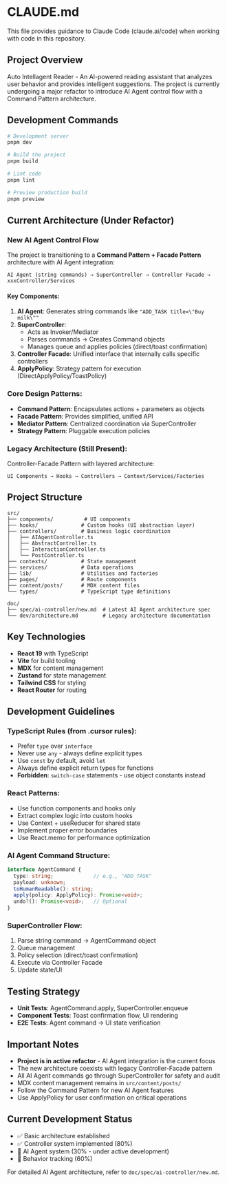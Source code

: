 # CLAUDE.md

This file provides guidance to Claude Code (claude.ai/code) when working with code in this repository.

## Project Overview

Auto Intellagent Reader - An AI-powered reading assistant that analyzes user behavior and provides intelligent suggestions. The project is currently undergoing a major refactor to introduce AI Agent control flow with a Command Pattern architecture.

## Development Commands

```bash
# Development server
pnpm dev

# Build the project
pnpm build

# Lint code
pnpm lint

# Preview production build
pnpm preview
```

## Current Architecture (Under Refactor)

### New AI Agent Control Flow

The project is transitioning to a **Command Pattern + Facade Pattern** architecture with AI Agent integration:

```
AI Agent (string commands) → SuperController → Controller Facade → xxxController/Services
```

#### Key Components:

1. **AI Agent**: Generates string commands like `"ADD_TASK title=\"Buy milk\""`
2. **SuperController**: 
   - Acts as Invoker/Mediator
   - Parses commands → Creates Command objects
   - Manages queue and applies policies (direct/toast confirmation)
3. **Controller Facade**: Unified interface that internally calls specific controllers
4. **ApplyPolicy**: Strategy pattern for execution (DirectApplyPolicy/ToastPolicy)

### Core Design Patterns:

- **Command Pattern**: Encapsulates actions + parameters as objects
- **Facade Pattern**: Provides simplified, unified API
- **Mediator Pattern**: Centralized coordination via SuperController
- **Strategy Pattern**: Pluggable execution policies

### Legacy Architecture (Still Present):

Controller-Facade Pattern with layered architecture:
```
UI Components → Hooks → Controllers → Context/Services/Factories
```

## Project Structure

```
src/
├── components/          # UI components
├── hooks/              # Custom hooks (UI abstraction layer)
├── controllers/        # Business logic coordination
│   ├── AIAgentController.ts
│   ├── AbstractController.ts
│   ├── InteractionController.ts
│   └── PostController.ts
├── contexts/           # State management
├── services/           # Data operations
├── lib/                # Utilities and factories
├── pages/              # Route components
├── content/posts/      # MDX content files
└── types/              # TypeScript type definitions

doc/
├── spec/ai-controller/new.md  # Latest AI Agent architecture spec
└── dev/architecture.md        # Legacy architecture documentation
```

## Key Technologies

- **React 19** with TypeScript
- **Vite** for build tooling
- **MDX** for content management
- **Zustand** for state management
- **Tailwind CSS** for styling
- **React Router** for routing

## Development Guidelines

### TypeScript Rules (from .cursor rules):
- Prefer `type` over `interface`
- Never use `any` - always define explicit types
- Use `const` by default, avoid `let`
- Always define explicit return types for functions
- **Forbidden**: `switch-case` statements - use object constants instead

### React Patterns:
- Use function components and hooks only
- Extract complex logic into custom hooks
- Use Context + useReducer for shared state
- Implement proper error boundaries
- Use React.memo for performance optimization

### AI Agent Command Structure:
```typescript
interface AgentCommand {
  type: string;             // e.g., "ADD_TASK"
  payload: unknown;
  toHumanReadable(): string;
  apply(policy: ApplyPolicy): Promise<void>;
  undo?(): Promise<void>;   // Optional
}
```

### SuperController Flow:
1. Parse string command → AgentCommand object
2. Queue management
3. Policy selection (direct/toast confirmation)
4. Execute via Controller Facade
5. Update state/UI

## Testing Strategy

- **Unit Tests**: AgentCommand.apply, SuperController.enqueue
- **Component Tests**: Toast confirmation flow, UI rendering
- **E2E Tests**: Agent command → UI state verification

## Important Notes

- **Project is in active refactor** - AI Agent integration is the current focus
- The new architecture coexists with legacy Controller-Facade pattern
- All AI Agent commands go through SuperController for safety and audit
- MDX content management remains in `src/content/posts/`
- Follow the Command Pattern for new AI Agent features
- Use ApplyPolicy for user confirmation on critical operations

## Current Development Status

- ✅ Basic architecture established
- ✅ Controller system implemented (80%)
- 🚧 AI Agent system (30% - under active development)
- 🚧 Behavior tracking (60%)

For detailed AI Agent architecture, refer to `doc/spec/ai-controller/new.md`.